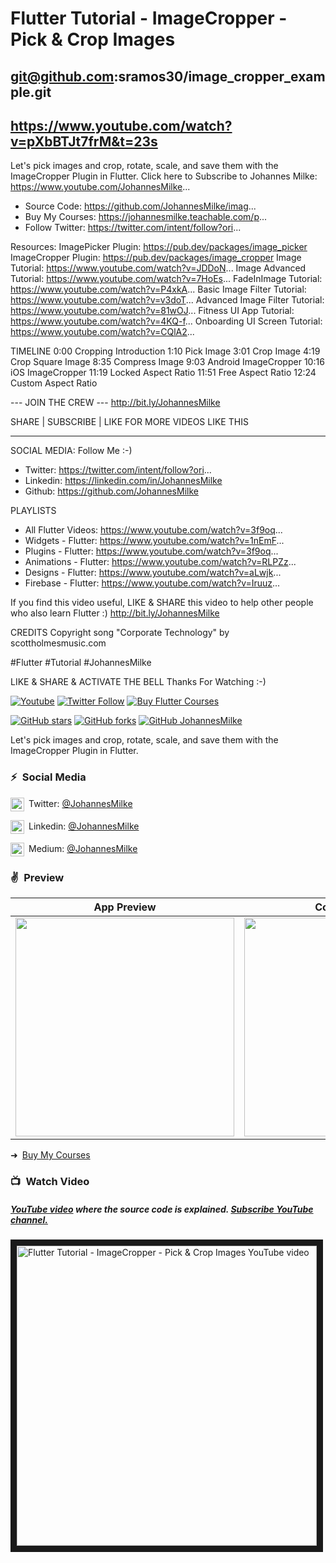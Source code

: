 # Flutter Tutorial - ImageCropper - Pick & Crop Images
## git@github.com:sramos30/image_cropper_example.git
## https://www.youtube.com/watch?v=pXbBTJt7frM&t=23s

Let's pick images and crop, rotate, scale, and save them with the ImageCropper Plugin in Flutter.
Click here to Subscribe to Johannes Milke: https://www.youtube.com/JohannesMilke...

- Source Code: https://github.com/JohannesMilke/imag...
- Buy My Courses: https://johannesmilke.teachable.com/p...
- Follow Twitter: https://twitter.com/intent/follow?ori...  

        
Resources:
ImagePicker Plugin: https://pub.dev/packages/image_picker
ImageCropper Plugin: https://pub.dev/packages/image_cropper
Image Tutorial: https://www.youtube.com/watch?v=JDDoN...
Image Advanced Tutorial: https://www.youtube.com/watch?v=7HoEs...
FadeInImage Tutorial: https://www.youtube.com/watch?v=P4xkA...
Basic Image Filter Tutorial: https://www.youtube.com/watch?v=v3doT... 
Advanced Image Filter Tutorial: https://www.youtube.com/watch?v=81wOJ...
Fitness UI App Tutorial: https://www.youtube.com/watch?v=4KQ-f...
Onboarding UI Screen Tutorial: https://www.youtube.com/watch?v=CQlA2...
      
TIMELINE
0:00 Cropping Introduction
1:10 Pick Image
3:01 Crop Image
4:19 Crop Square Image
8:35 Compress Image
9:03 Android ImageCropper
10:16 iOS ImageCropper
11:19 Locked Aspect Ratio
11:51 Free Aspect Ratio
12:24 Custom Aspect Ratio

--- JOIN THE CREW ---
http://bit.ly/JohannesMilke

SHARE | SUBSCRIBE | LIKE FOR MORE VIDEOS LIKE THIS

*********

SOCIAL MEDIA: Follow Me  :-)
- Twitter: https://twitter.com/intent/follow?ori...
- Linkedin: https://linkedin.com/in/JohannesMilke
- Github: https://github.com/JohannesMilke

PLAYLISTS 

- All Flutter Videos: https://www.youtube.com/watch?v=3f9oq...
- Widgets - Flutter: https://www.youtube.com/watch?v=1nEmF...
- Plugins - Flutter: https://www.youtube.com/watch?v=3f9oq...
- Animations - Flutter: https://www.youtube.com/watch?v=RLPZz...
- Designs - Flutter: https://www.youtube.com/watch?v=aLwjk...
- Firebase - Flutter: https://www.youtube.com/watch?v=Iruuz...

If you find this video useful, LIKE & SHARE this video to help other people who also learn Flutter :)
http://bit.ly/JohannesMilke

CREDITS
Copyright song "Corporate Technology" by scottholmesmusic.com

#Flutter #Tutorial #JohannesMilke

LIKE & SHARE & ACTIVATE THE BELL
Thanks For Watching :-)



[![Youtube](https://img.shields.io/static/v1?label=JohannesMilke&message=Subscribe&logo=YouTube&color=FF0000&style=for-the-badge)][youtube]
[![Twitter Follow](https://img.shields.io/twitter/follow/JohannesMilke?color=1DA1F2&label=Followers&logo=twitter&style=for-the-badge)][twitter]
[![Buy Flutter Courses](https://img.shields.io/static/v1?label=Buy&message=My%20Flutter%20Courses&color=5FB709&style=for-the-badge)][courses]
    
[![GitHub stars](https://img.shields.io/github/stars/JohannesMilke/image_cropper_example.svg?style=social&label=Star)](https://github.com/JohannesMilke/image_cropper_example) 
[![GitHub forks](https://img.shields.io/github/forks/JohannesMilke/image_cropper_example.svg?style=social&label=Fork)](https://github.com/JohannesMilke/image_cropper_example/fork)
[![GitHub JohannesMilke](https://img.shields.io/github/followers/JohannesMilke?label=follow&style=social)](https://github.com/JohannesMilke)

Let's pick images and crop, rotate, scale, and save them with the ImageCropper Plugin in Flutter.

### ⚡&ensp;Social Media

[<img align="center" alt="JohannesMilke | Twitter" width="22px" src="https://cdn.jsdelivr.net/npm/simple-icons@v3/icons/twitter.svg" />](https://twitter.com/intent/follow?original_referer=https%3A%2F%2Fgithub.com%2FJohannesMilke&screen_name=JohannesMilke "Twitter Johannes Milke")&ensp;Twitter: [@JohannesMilke](https://twitter.com/intent/follow?original_referer=https%3A%2F%2Fgithub.com%2FJohannesMilke&screen_name=JohannesMilke "Twitter Johannes Milke")

[<img align="center" alt="JohannesMilke | LinkedIn" width="22px" src="https://cdn.jsdelivr.net/npm/simple-icons@v3/icons/linkedin.svg" />](https://linkedin.com/in/JohannesMilke "Linkedin Johannes Milke")&ensp;Linkedin: [@JohannesMilke](https://linkedin.com/in/JohannesMilke "Linkedin Johannes Milke")

[<img align="center" alt="JohannesMilke | Medium" width="22px" src="https://cdn.jsdelivr.net/npm/simple-icons@v3/icons/medium.svg" />](https://medium.com/@JohannesMilke "Medium Johannes Milke")&ensp;Medium: [@JohannesMilke](https://medium.com/@JohannesMilke "Medium Johannes Milke")

### ✌&ensp;Preview

|              App Preview             |             Course Preview           |
| :----------------------------------: | :----------------------------------: |
| <a href="https://www.youtube.com/watch?v=pXbBTJt7frM" target="_blank"><img src="preview.gif" width="350"></a> | <a href="https://johannesmilke.teachable.com/p/home" target="_blank"><img src="https://firebasestorage.googleapis.com/v0/b/web-johannesmilke.appspot.com/o/other%2Fgithub_ad.png?alt=media" width="350"></a> |

➜&ensp;[Buy My Courses](https://johannesmilke.teachable.com/p/home "Buy My Courses")

### 📺&ensp;Watch Video

##### [YouTube video](https://www.youtube.com/watch?v=pXbBTJt7frM "Youtube Johannes Milke") where the *source code* is explained. [Subscribe YouTube channel.](http://www.youtube.com/channel/UC0FD2apauvegCcsvqIBceLA?sub_confirmation=1 "YouTube Subscribe Johannes Milke")  
<a href="https://www.youtube.com/watch?v=pXbBTJt7frM&feature=player_embedded
" target="_blank"><img src="http://img.youtube.com/vi/pXbBTJt7frM/maxresdefault.jpg" 
alt="Flutter Tutorial - ImageCropper - Pick & Crop Images YouTube video" width="480" border="10" /></a>

[twitter]: https://twitter.com/intent/follow?original_referer=https%3A%2F%2Fgithub.com%2FJohannesMilke&screen_name=JohannesMilke
[youtube]: https://www.youtube.com/channel/UC0FD2apauvegCcsvqIBceLA?sub_confirmation=1
[courses]: https://johannesmilke.teachable.com/p/home
